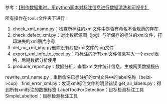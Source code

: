 参考：[【制作数据集时，用python脚本对标注信息进行数据清洗和可视化】](https://blog.csdn.net/Kefenggewu_/article/details/112383750)

所有操作在`tools`文件夹下进行：
1. check_xml_name.py：检查所标注的xml文件中是否有命名不合规范的存在
2. check_defect_xml.py：对比数据源图（jpg）与所保存的标注的xml文件，打印缺失的xml图片序号
3. del_no_xml_img.py删除没有对应xml文件的jpg文件
4. export_xml_info_to_excel.py：将标注的所有xml文件信息写入一个excel表格，后期数据分析使用
5. produce_report.py：数据分析，查看xml文件统计信息，生成网页数据报告

rewrite_xml_name.py：重新命名已标注好的xml文件中的label名称（beizi->cup）
find_error_xml.py：发现xml标注文件的明显错误
get_all_labels.py：得到所有xml标注的数据标签
LabelToolForDetection：目标检测标注工具
SimpleLabeltool：目标检测标注工具